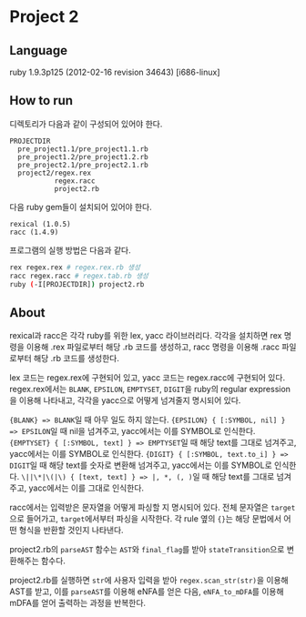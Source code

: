 # Project 2

## Language

ruby 1.9.3p125 (2012-02-16 revision 34643) [i686-linux]

## How to run

디렉토리가 다음과 같이 구성되어 있어야 한다.
```
PROJECTDIR
  pre_project1.1/pre_project1.1.rb
  pre_project1.2/pre_project1.2.rb
  pre_project2.1/pre_project2.1.rb
  project2/regex.rex
           regex.racc
           project2.rb
```

다음 ruby gem들이 설치되어 있어야 한다.
```
rexical (1.0.5)
racc (1.4.9)
```

프로그램의 실행 방법은 다음과 같다.
``` sh
rex regex.rex # regex.rex.rb 생성
racc regex.racc # regex.tab.rb 생성
ruby (-I[PROJECTDIR]) project2.rb
```

## About
rexical과 racc은 각각 ruby를 위한 lex, yacc 라이브러리다. 각각을 설치하면 rex 명령을 이용해 .rex 파일로부터 해당 .rb 코드를 생성하고, racc 명령을 이용해 .racc 파일로부터 해당 .rb 코드를 생성한다.

lex 코드는 regex.rex에 구현되어 있고, yacc 코드는 regex.racc에 구현되어 있다.
regex.rex에서는 `BLANK`, `EPSILON`, `EMPTYSET`, `DIGIT`을 ruby의 regular expression을 이용해 나타내고, 각각을 yacc으로 어떻게 넘겨줄지 명시되어 있다.

`{BLANK} => BLANK`일 때 아무 일도 하지 않는다.
`{EPSILON} { [:SYMBOL, nil] } => EPSILON`일 때 nil을 넘겨주고, yacc에서는 이를 SYMBOL로 인식한다.
`{EMPTYSET} { [:SYMBOL, text] } => EMPTYSET`일 때 해당 text를 그대로 넘겨주고, yacc에서는 이를 SYMBOL로 인식한다.
`{DIGIT} { [:SYMBOL, text.to_i] } => DIGIT`일 때 해당 text를 숫자로 변환해 넘겨주고, yacc에서는 이를 SYMBOL로 인식한다.
`\||\*|\(|\) { [text, text] } => |, *, (, )`일 때 해당 text를 그대로 넘겨주고, yacc에서는 이를 그대로 인식한다.

racc에서는 입력받은 문자열을 어떻게 파싱할 지 명시되어 있다. 전체 문자열은 `target`으로 들어가고, `target`에서부터 파싱을 시작한다. 각 rule 옆의 `{}`는 해당 문법에서 어떤 형식을 반환할 것인지 나타낸다.

project2.rb의 `parseAST` 함수는 `AST`와 `final_flag`를 받아 `stateTransition`으로 변환해주는 함수다.

project2.rb를 실행하면 `str`에 사용자 입력을 받아 `regex.scan_str(str)`을 이용해 AST를 받고, 이를 `parseAST`를 이용해 eNFA를 얻은 다음, `eNFA_to_mDFA`를 이용해 mDFA를 얻어 출력하는 과정을 반복한다.
